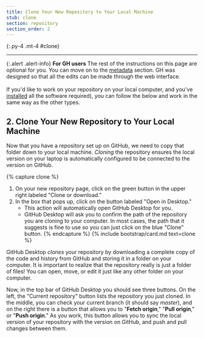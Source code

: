 ```yaml
---
title: Clone Your New Repository to Your Local Machine
stub: clone
section: repository
section_order: 2
---
```


{:.py-4 .mt-4 #clone}
***

{:.alert .alert-info}
**For GH users** The rest of the instructions on this page are optional for you. You can move on to the [metadata](metadata.html) section. GH was designed so that all the edits can be made through the web interface. <br><br>If you'd like to work on your repository on your local computer, and you've [installed](software.html) all the software required), you can follow the below and work in the same way as the other types.   

## 2. Clone Your New Repository to Your Local Machine

Now that you have a repository set up on GitHub, we need to copy that folder down to your local machine. 
*Cloning* the repository ensures the local version on your laptop is automatically configured to be connected to the version on GitHub.

{% capture clone %}
1. On your new repository page, click on the green button in the upper right labeled "Clone or download."
2. In the box that pops up, click on the button labeled "Open in Desktop." 
    - This action will automatically open GitHub Desktop for you. 
    - GitHub Desktop will ask you to confirm the path of the repository you are cloning to your computer. In most cases, the path that it suggests is fine to use so you can just click on the blue "Clone" button.
{% endcapture %}
{% include bootstrap/card.md text=clone %}

GitHub Desktop *clones* your repository by downloading a complete copy of the code and history from GitHub and storing it in a folder on your computer.
It is important to realize that the repository really is just a folder of files!
You can open, move, or edit it just like any other folder on your computer.

Now, in the top bar of GitHub Desktop you should see three buttons. 
On the left, the "Current repository" button lists the repository  you just cloned. 
In the middle, you can check your current branch (it should say *master*), and on the right there is a button that allows you to "**Fetch origin**," "**Pull origin**," or "**Push origin**." 
As you work, this button allows you to sync the local version of your repository with the version on GitHub, and push and pull changes between them.
